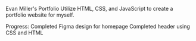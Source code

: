 Evan Miller's Portfolio
Utilize HTML, CSS, and JavaScript to create a portfolio website for myself.

Progress:
Completed Figma design for homepage
Completed header using CSS and HTML
